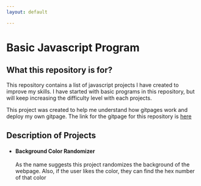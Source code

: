 ```yaml
---
layout: default

---
```



# Basic Javascript Program

## What this repository is for?

This repository contains a list of javascript projects I have created to improve my skills. I have started with basic programs in this repository, but will keep increasing the difficulty level with each projects.

This project was created to help me understand how gitpages work and deploy my own gitpage.
The link for the gitpage for this repository is [here](https://tusharmenon298.github.io/javascript-projects)

## Description of Projects
<ul>
<li>

#### Background Color Randomizer
<p>
  As the name suggests this  project randomizes the background of the webpage. Also, if the user likes the color, they can find the hex number of that color
</p>
</li>
